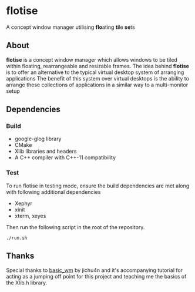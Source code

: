 # flotise
A concept window manager utilising **flo**ating **ti**le **se**ts

## About 

**flotise** is a concept window manager which allows windows to be tiled within floating, rearrangeable and resizable frames. 
The idea behind **flotise** is to offer an alternative to the typical virtual desktop system of arranging applications
The benefit of this system over virtual desktops is the ability to arrange these collections of applications in a similar way
to a multi-monitor setup

## Dependencies

### Build
- google-glog library
- CMake
- Xlib libraries and headers
- A C++ compiler with C++-11 compatibility

### Test
To run flotise in testing mode, ensure the build dependencies are met along with following additional dependencies

- Xephyr
- xinit
- xterm, xeyes

Then run the following script in the root of the repository.

    ./run.sh

## Thanks

Special thanks to [basic_wm](https://github.com/jichu4n/basic_wm) by jichu4n and it's accompanying tutorial for acting as a 
jumping off point for this project and teaching me the basics of the Xlib.h library.
